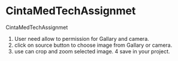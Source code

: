 # CintaMedTechAssignmet
CintaMedTechAssignmet

1. User need allow to permission for Gallary and camera.
2. click on source button to choose image from Gallary or camera.
3. use can crop and zoom selected image.
4 save in your project.
